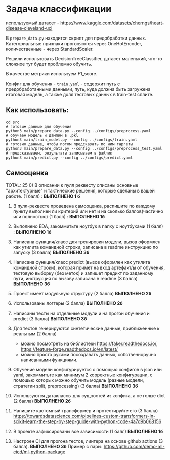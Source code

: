 # Задача классификации

используемый датасет - https://www.kaggle.com/datasets/cherngs/heart-disease-cleveland-uci

В `prepare_data.py` находится скрипт для предобработки данных. Категориальные признаки прогоняются через OneHotEncoder,
количественные - через StandardScaler.

Решили использовать DecisionTreeClassifier, датасет маленький, что-то сложное тут будет проблемно обучить.

В качестве метрики используем F1_score.

Конфиг для обучения - `train.yaml` - содержит путь с предобработанными данными, путь, куда должна быть загружена итоговая модель, а также доля тестовых данных в train-test сплите.

## Как использовать:
```shell
cd src
# готовим данные для обучения
python3 main/prepare_data.py --config ../configs/preprocess.yaml
# обучаем модель и дампим в .pkl
python3 main/train_model.py --config ../configs/train.yaml
# готовим данные, чтобы потом предсказать по ним таргеты
python3 main/prepare_data.py --config ../configs/preprocess_test.yaml
# предсказываем, результаты записываем в файлик
python3 main/predict.py --config ../configs/predict.yaml
```

## Самооценка
TOTAL: 25
0) В описании к пулл реквесту описаны основные "архитектурные" и тактические решения, которые сделаны в вашей работе. (1 балл)  : **ВЫПОЛНЕНО 1 б**
1) В пулл-реквесте проведена самооценка, распишите по каждому пункту выполнен ли критерий или нет и на сколько баллов(частично или полностью) (1 балл)  : **ВЫПОЛНЕНО 1б**

2) Выполнено EDA, закоммитьте ноутбук в папку с ноутбуками (1 балл) : **ВЫПОЛНЕНО 1б**

3) Написана функция/класс для тренировки модели, вызов оформлен как утилита командной строки, записана в readme инструкцию по запуску (3 балла) **ВЫПОЛНЕНО 3б**

4) Написана функция/класс predict (вызов оформлен как утилита командной строки), которая примет на вход артефакт/ы от обучения, тестовую выборку (без меток) и запишет предикт по заданному пути, инструкция по вызову записана в readme (3 балла) **ВЫПОЛНЕНО 3б**

5) Проект имеет модульную структуру (2 балла) **ВЫПОЛНЕНО 2б**
6) Использованы логгеры (2 балла) **ВЫПОЛНЕНО 2б**

7) Написаны тесты на отдельные модули и на прогон обучения и predict (3 балла) **ВЫПОЛНЕНО 3б**

8) Для тестов генерируются синтетические данные, приближенные к реальным (2 балла) 
   - можно посмотреть на библиотеки https://faker.readthedocs.io/, https://feature-forge.readthedocs.io/en/latest/
   - можно просто руками посоздавать данных, собственноручно написанными функциями.

9) Обучение модели конфигурируется с помощью конфигов в json или yaml, закоммитьте как минимум 2 корректные конфигурации, с помощью которых можно обучить модель (разные модели, стратегии split, preprocessing) (3 балла) **ВЫПОЛНЕНО 3б**
10) Используются датаклассы для сущностей из конфига, а не голые dict (2 балла) **ВЫПОЛНЕНО 2б**

11) Напишите кастомный трансформер и протестируйте его (3 балла)
   https://towardsdatascience.com/pipelines-custom-transformers-in-scikit-learn-the-step-by-step-guide-with-python-code-4a7d9b068156

12) В проекте зафиксированы все зависимости (1 балл) **ВЫПОЛНЕНО 1б**
13) Настроен CI для прогона тестов, линтера на основе github actions (3 балла). **ВЫПОЛНЕНО 3б**
Пример с пары: https://github.com/demo-ml-cicd/ml-python-package
